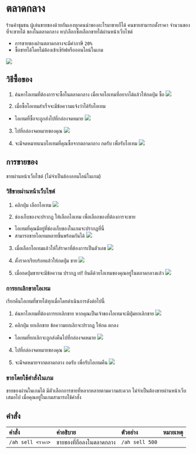 # ตลาดกลาง
ร้านค้าชุมชน ผู้เล่นขายของด้วยกันเองทุกคนนำของอะไรมาขายก็ได้ คนขายสามารถตั้งราคา จำนวนของที่จะขายได้ ของในตลาดกลาง หา/เลือกซื้อเลือกขายได้ผ่านหน้าเว็บไซต์
- การขายของผ่านตลาดกลางจะมีค่าภาษี `20%`
- ซื้อขายได้โดยไม่ต้องเข้าเซิร์ฟหรือออนไลน์ในเกม
    
![](https://i.imgur.com/JIDlsfC.jpeg)

## วิธีซื้อของ 
1. ค้นหาไอเทมที่ต้องการจะซื้อในตลาดกลาง เมื่อเจอไอเทมที่อยากได้แล้วให้กดปุ่ม ซื้อ
![](https://i.imgur.com/CRlEmp3.jpeg)

2. เมื่อซื้อไอเทมสำเร็จจะมีข้อความแจ้งว่าได้รับไอเทม
- ไอเทมที่ซื้อจะถูกส่งไปที่กล่องจดหมาย
![](https://i.imgur.com/4pt9MoH.jpeg)

3. ไปที่กล่องจดหมายของคุณ
![](https://i.imgur.com/WRa3iwD.jpeg)

4. จะมีจดหมายแนบไอเทมที่คุณซื้อจากตลาดกลาง กดรับ เพื่อรับไอเทม
![](https://i.imgur.com/oFjLmVH.jpeg)

## การขายของ
ขายผ่านหน้าเว็บไซต์ (ไม่จำเป็นต้องออนไลน์ในเกม)

### วิธีขายผ่านหน้าเว็บไซต์

1. คลิกปุ่ม เลือกไอเทม 
![](https://i.imgur.com/QDNOPKo.jpeg)

2. ช่องเก็บของจะปรากฏ ให้เลือกไอเทม เพื่อเลือกของที่ต้องการจะขาย 
- ไอเทมที่คุณมีอยู่ที่ช่องเก็บของในเกมจะปรากฏที่นี่
- สามารถขายไอเทมหลายชิ้นพร้อมกันได้
![](https://i.imgur.com/UoanmP3.jpeg)

3. เมื่อเลือกไอเทมแล้วให้ใส่ราคาที่ต้องการเป็นตัวเลข
![](https://i.imgur.com/CuZyZFN.jpeg)

4. ตั้งราคาเรียบร้อยแล้วให้กดปุ่ม ขาย
![](https://i.imgur.com/zllriT7.jpeg)

5. เมื่อกดปุ่มขายจะมีข้อความ ปรากฏ เย่! ยินดีด้วยไอเทมของคุณอยู่ในตลาดกลางแล้ว
![](https://i.imgur.com/BHgLD5e.jpeg)

### การยกเลิกขายไอเทม
เรียกคืนไอเทมที่ขายได้ทุกเมื่อโดยดำเนินการดังต่อไปนี้

1. ค้นหาไอเทมที่ต้องการยกเลิกขาย หากคุณเป็นเจ้าของไอเทมจะมีปุ่มยกเลิกขาย
![](https://i.imgur.com/zhi3HGd.jpeg)

2. คลิกปุ่ม ยกเลิกขาย ข้อความยกเลิกจะปรากฏ ให้กด ตกลง
- ไอเทมที่ยกเลิกจะถูกส่งคืนไปที่กล่องจดหมาย
![](https://i.imgur.com/OtmmfVg.jpeg)

4. ไปที่กล่องจดหมายของคุณ
![](https://i.imgur.com/WRa3iwD.jpeg)

5. จะมีจดหมายจากตลาดกลาง กดรับ เพื่อรับไอเทมคืน
![](https://i.imgur.com/PVFY0zN.jpeg)

### ขายโดยใช้คำสั่งในเกม
ขายของผ่านในเกมได้ มีตัวเลือกการขายที่หลากหลายตามความสะดวก ไม่จำเป็นต้องขายผ่านหน้าเว็บเสมอไป เมื่อคุณอยู่ในเกมสามารถใช้คำสั่ง

## คำสั่ง 
| คำสั่ง | คำอธิบาย | ตัวอย่าง | หมายเหตุ |
| :-- | :-- | :-- | :-- |
| `/ah sell <ราคา>` | ขายของที่ถือลงในตลาดกลาง | `/ah sell 500` |  |
